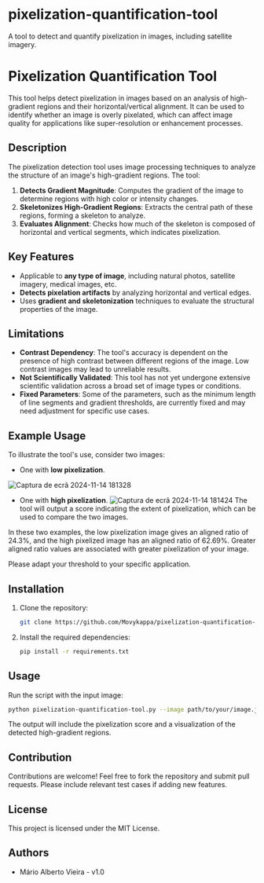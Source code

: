 # pixelization-quantification-tool
A tool to detect and quantify pixelization in images, including satellite imagery.
# Pixelization Quantification Tool

This tool helps detect pixelization in images based on an analysis of high-gradient regions and their horizontal/vertical alignment. It can be used to identify whether an image is overly pixelated, which can affect image quality for applications like super-resolution or enhancement processes.

## Description
The pixelization detection tool uses image processing techniques to analyze the structure of an image's high-gradient regions. The tool:

1. **Detects Gradient Magnitude**: Computes the gradient of the image to determine regions with high color or intensity changes.
2. **Skeletonizes High-Gradient Regions**: Extracts the central path of these regions, forming a skeleton to analyze.
3. **Evaluates Alignment**: Checks how much of the skeleton is composed of horizontal and vertical segments, which indicates pixelization.

## Key Features
- Applicable to **any type of image**, including natural photos, satellite imagery, medical images, etc.
- **Detects pixelation artifacts** by analyzing horizontal and vertical edges.
- Uses **gradient and skeletonization** techniques to evaluate the structural properties of the image.

## Limitations
- **Contrast Dependency**: The tool's accuracy is dependent on the presence of high contrast between different regions of the image. Low contrast images may lead to unreliable results.
- **Not Scientifically Validated**: This tool has not yet undergone extensive scientific validation across a broad set of image types or conditions.
- **Fixed Parameters**: Some of the parameters, such as the minimum length of line segments and gradient thresholds, are currently fixed and may need adjustment for specific use cases.

## Example Usage
To illustrate the tool's use, consider two images:
- One with **low pixelization**.

![Captura de ecrã 2024-11-14 181328](https://github.com/user-attachments/assets/517bf759-812c-40c1-9847-32f9277d08b6)

- One with **high pixelization**.
![Captura de ecrã 2024-11-14 181424](https://github.com/user-attachments/assets/20ef22d3-4b26-4854-a14a-65741c6f3704)
The tool will output a score indicating the extent of pixelization, which can be used to compare the two images.

In these two examples, the low pixelization image gives an aligned ratio of 24.3%, and the high pixelized image has an aligned ratio of 62.69%. 
Greater aligned ratio values are associated with greater pixelization of your image.

Please adapt your threshold to your specific application.

## Installation
1. Clone the repository:
   ```bash
   git clone https://github.com/Movykappa/pixelization-quantification-tool.git
   ```
2. Install the required dependencies:
   ```bash
   pip install -r requirements.txt
   ```

## Usage
Run the script with the input image:
```bash
python pixelization-quantification-tool.py --image path/to/your/image.jpg
```

The output will include the pixelization score and a visualization of the detected high-gradient regions.

## Contribution
Contributions are welcome! Feel free to fork the repository and submit pull requests. Please include relevant test cases if adding new features.

## License
This project is licensed under the MIT License.

## Authors
- Mário Alberto Vieira - v1.0

